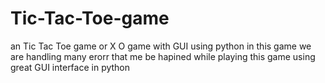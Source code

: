 # Tic-Tac-Toe-game
an Tic Tac Toe game or X O game with GUI  using python 
in this game we are handling many erorr that me be hapined while playing this game 
using great GUI interface in python 
